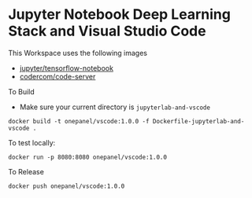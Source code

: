 # Jupyter Notebook Deep Learning Stack and Visual Studio Code

This Workspace uses the following images

* [jupyter/tensorflow-notebook](https://hub.docker.com/r/jupyter/tensorflow-notebook) 
* [codercom/code-server](https://hub.docker.com/r/codercom/code-server)

To Build
- Make sure your current directory is `jupyterlab-and-vscode`
```shell script
docker build -t onepanel/vscode:1.0.0 -f Dockerfile-jupyterlab-and-vscode .
```

To test locally:
```shell script
docker run -p 8080:8080 onepanel/vscode:1.0.0
```
To Release
```shell script
docker push onepanel/vscode:1.0.0
```
